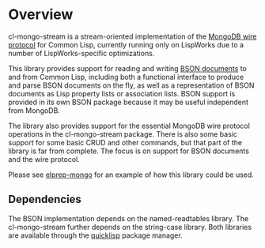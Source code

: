 # Overview

cl-mongo-stream is a stream-oriented implementation of the [MongoDB wire protocol](http://docs.mongodb.org/meta-driver/latest/legacy/mongodb-wire-protocol/) for Common Lisp, currently running only on LispWorks due to a number of LispWorks-specific optimizations.

This library provides support for reading and writing [BSON documents](http://bsonspec.org) to and from Common Lisp, including both a functional interface to produce and parse BSON documents on the fly, as well as a representation of BSON documents as Lisp property lists or association lists. BSON support is provided in its own BSON package because it may be useful independent from MongoDB.

The library also provides support for the essential MongoDB wire protocol operations in the cl-mongo-stream package. There is also some basic support for some basic CRUD and other commands, but that part of the library is far from complete. The focus is on support for BSON documents and the wire protocol.

Please see [elprep-mongo](https://github.com/ExaScience/elprep-mongo) for an example of how this library could be used.

## Dependencies

The BSON implementation depends on the named-readtables library. The cl-mongo-stream further depends on the string-case library. Both libraries are available through the [quicklisp](http://www.quicklisp.org) package manager.
